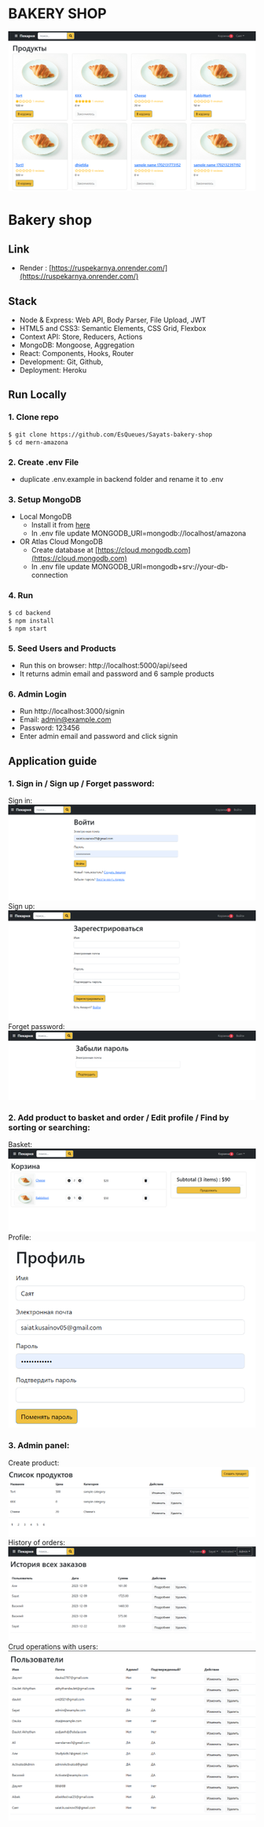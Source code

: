 # BAKERY SHOP

![plot](Pekarnya/mern-amazona/frontend/public/images/amazona.png)

# Bakery shop




## Link

-  Render : [https://ruspekarnya.onrender.com/](https://ruspekarnya.onrender.com/)

## Stack

- Node & Express: Web API, Body Parser, File Upload, JWT
- HTML5 and CSS3: Semantic Elements, CSS Grid, Flexbox
- Context API: Store, Reducers, Actions
- MongoDB: Mongoose, Aggregation
- React: Components, Hooks, Router
- Development:  Git, Github,
- Deployment: Heroku

## Run Locally

### 1. Clone repo

```
$ git clone https://github.com/EsQueues/Sayats-bakery-shop
$ cd mern-amazona
```

### 2. Create .env File

- duplicate .env.example in backend folder and rename it to .env

### 3. Setup MongoDB

- Local MongoDB
  - Install it from [here](https://www.mongodb.com/try/download/community)
  - In .env file update MONGODB_URI=mongodb://localhost/amazona
- OR Atlas Cloud MongoDB
  - Create database at [https://cloud.mongodb.com](https://cloud.mongodb.com)
  - In .env file update MONGODB_URI=mongodb+srv://your-db-connection

### 4. Run 

```
$ cd backend
$ npm install
$ npm start
```


### 5. Seed Users and Products

- Run this on browser: http://localhost:5000/api/seed
- It returns admin email and password and 6 sample products

### 6. Admin Login

- Run http://localhost:3000/signin
- Email: admin@example.com 
- Password: 123456
- Enter admin email and password and click signin

  

## Application guide


### 1. Sign in / Sign up / Forget password:
Sign in:
![plot](Pekarnya/mern-amazona/frontend/public/images/sign-in.png)
Sign up:
![plot](Pekarnya/mern-amazona/frontend/public/images/sign-up.png)
Forget password:
![plot](Pekarnya/mern-amazona/frontend/public/images/forgetpassword.png)
### 2. Add product to basket and order / Edit profile / Find by sorting or searching:
Basket:
![plot](Pekarnya/mern-amazona/frontend/public/images/korzina.png)
Profile:
![plot](Pekarnya/mern-amazona/frontend/public/images/profile.png)
### 3. Admin panel:
Create product:
![plot](Pekarnya/mern-amazona/frontend/public/images/createproductadmin.png)
History of orders:
![plot](Pekarnya/mern-amazona/frontend/public/images/historyofsalesadmin.png)
Crud operations with users:
![plot](Pekarnya/mern-amazona/frontend/public/images/usersadmin.png)









